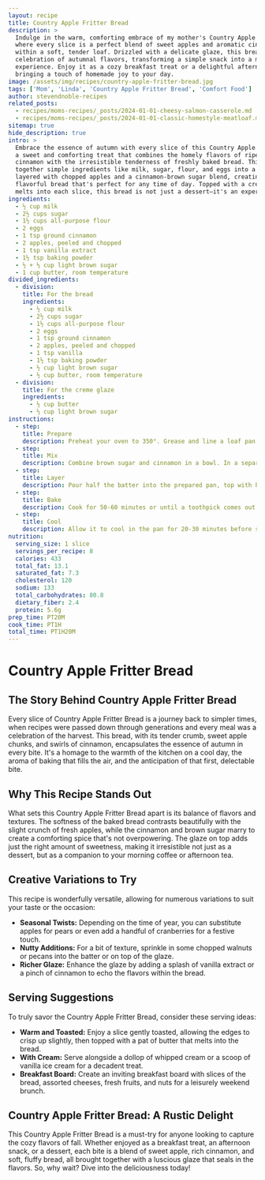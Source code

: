 ```yaml
---
layout: recipe
title: Country Apple Fritter Bread
description: >
  Indulge in the warm, comforting embrace of my mother's Country Apple Fritter Bread,
  where every slice is a perfect blend of sweet apples and aromatic cinnamon nestled
  within a soft, tender loaf. Drizzled with a delicate glaze, this bread is a
  celebration of autumnal flavors, transforming a simple snack into a memorable
  experience. Enjoy it as a cozy breakfast treat or a delightful afternoon indulgence,
  bringing a touch of homemade joy to your day.
image: /assets/img/recipes/country-apple-fritter-bread.jpg
tags: ['Mom', 'Linda', 'Country Apple Fritter Bread', 'Comfort Food']
author: stevendnoble-recipes
related_posts:
  - recipes/moms-recipes/_posts/2024-01-01-cheesy-salmon-casserole.md
  - recipes/moms-recipes/_posts/2024-01-01-classic-homestyle-meatloaf.md
sitemap: true
hide_description: true
intro: >
  Embrace the essence of autumn with every slice of this Country Apple Fritter Bread,
  a sweet and comforting treat that combines the homely flavors of ripe apples and
  cinnamon with the irresistible tenderness of freshly baked bread. This recipe weaves
  together simple ingredients like milk, sugar, flour, and eggs into a delectable loaf,
  layered with chopped apples and a cinnamon-brown sugar blend, creating a moist and
  flavorful bread that's perfect for any time of day. Topped with a creamy glaze that
  melts into each slice, this bread is not just a dessert—it's an experience.
ingredients:
  - ½ cup milk
  - 2½ cups sugar
  - 1½ cups all-purpose flour
  - 2 eggs
  - 1 tsp ground cinnamon
  - 2 apples, peeled and chopped
  - 1 tsp vanilla extract
  - 1½ tsp baking powder
  - ½ + ⅓ cup light brown sugar
  - 1 cup butter, room temperature
divided_ingredients:
  - division:
    title: For the bread
    ingredients:
      - ½ cup milk
      - 2½ cups sugar
      - 1½ cups all-purpose flour
      - 2 eggs
      - 1 tsp ground cinnamon
      - 2 apples, peeled and chopped
      - 1 tsp vanilla
      - 1½ tsp baking powder
      - ½ cup light brown sugar
      - ½ cup butter, room temperature
  - division:
    title: For the creme glaze
    ingredients:
      - ½ cup butter
      - ⅓ cup light brown sugar
instructions:
  - step:
    title: Prepare
    description: Preheat your oven to 350°. Grease and line a loaf pan with foil, then grease again for easy removal.
  - step:
    title: Mix
    description: Combine brown sugar and cinnamon in a bowl. In a separate bowl, beat white sugar and butter until fluffy, then gradually add eggs, vanilla, milk, flour, and baking powder to form the batter.
  - step:
    title: Layer
    description: Pour half the batter into the prepared pan, top with half the apples and half the cinnamon-sugar mix. Repeat the layers, then use a toothpick to swirl and create a pattern on top.
  - step:
    title: Bake
    description: Cook for 50-60 minutes or until a toothpick comes out clean. Glaze the hot bread with the butter and brown sugar mix right out of the oven.
  - step:
    title: Cool
    description: Allow it to cool in the pan for 20-30 minutes before serving.
nutrition:
  serving_size: 1 slice
  servings_per_recipe: 8
  calories: 433
  total_fat: 13.1
  saturated_fat: 7.3
  cholesterol: 120
  sodium: 133
  total_carbohydrates: 80.8
  dietary_fiber: 2.4
  protein: 5.6g
prep_time: PT20M
cook_time: PT1H
total_time: PT1H20M
---
```


# Country Apple Fritter Bread

## The Story Behind Country Apple Fritter Bread

Every slice of Country Apple Fritter Bread is a journey back to simpler times, when recipes were passed down through generations and every meal was a celebration of the harvest. This bread, with its tender crumb, sweet apple chunks, and swirls of cinnamon, encapsulates the essence of autumn in every bite. It's a homage to the warmth of the kitchen on a cool day, the aroma of baking that fills the air, and the anticipation of that first, delectable bite.

## Why This Recipe Stands Out

What sets this Country Apple Fritter Bread apart is its balance of flavors and textures. The softness of the baked bread contrasts beautifully with the slight crunch of fresh apples, while the cinnamon and brown sugar marry to create a comforting spice that's not overpowering. The glaze on top adds just the right amount of sweetness, making it irresistible not just as a dessert, but as a companion to your morning coffee or afternoon tea.

## Creative Variations to Try

This recipe is wonderfully versatile, allowing for numerous variations to suit your taste or the occasion:

* **Seasonal Twists:** Depending on the time of year, you can substitute apples for pears or even add a handful of cranberries for a festive touch.
* **Nutty Additions:** For a bit of texture, sprinkle in some chopped walnuts or pecans into the batter or on top of the glaze.
* **Richer Glaze:** Enhance the glaze by adding a splash of vanilla extract or a pinch of cinnamon to echo the flavors within the bread.

## Serving Suggestions

To truly savor the Country Apple Fritter Bread, consider these serving ideas:

* **Warm and Toasted:** Enjoy a slice gently toasted, allowing the edges to crisp up slightly, then topped with a pat of butter that melts into the bread.
* **With Cream:** Serve alongside a dollop of whipped cream or a scoop of vanilla ice cream for a decadent treat.
* **Breakfast Board:** Create an inviting breakfast board with slices of the bread, assorted cheeses, fresh fruits, and nuts for a leisurely weekend brunch.

## Country Apple Fritter Bread: A Rustic Delight

This Country Apple Fritter Bread is a must-try for anyone looking to capture the cozy flavors of fall. Whether enjoyed as a breakfast treat, an afternoon snack, or a dessert, each bite is a blend of sweet apple, rich cinnamon, and soft, fluffy bread, all brought together with a luscious glaze that seals in the flavors. So, why wait? Dive into the deliciousness today!
